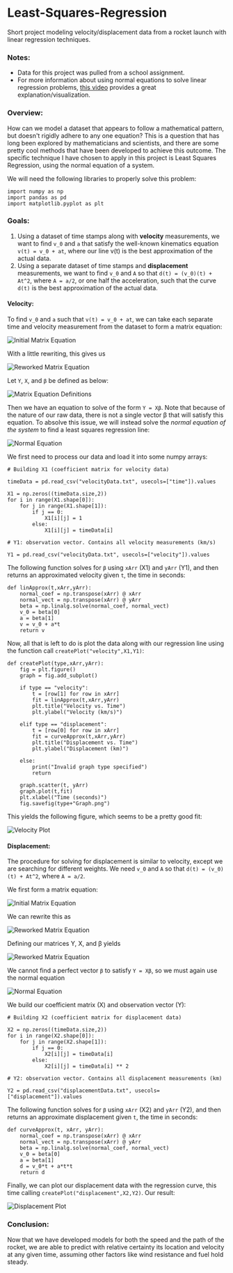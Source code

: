 # Least-Squares-Regression
Short project modeling velocity/displacement data from a rocket launch with linear regression techniques.

### Notes:
- Data for this project was pulled from a school assignment.
- For more information about using normal equations to solve linear regression problems, [this video](https://www.youtube.com/results?search_query=linear+regression+with+normal+equation) provides a great explanation/visualization.

### Overview:
How can we model a dataset that appears to follow a mathematical pattern, but doesn't rigidly adhere to any one equation? This is a question that has long been explored by mathematicians and scientists, and there are some pretty cool methods that have been developed to achieve this outcome. The specific technique I have chosen to apply in this project is Least Squares Regression, using the normal equation of a system.

We will need the following libraries to properly solve this problem:

```
import numpy as np
import pandas as pd
import matplotlib.pyplot as plt
```

### Goals: 
1. Using a dataset of time stamps along with **velocity** measurements, we want to find `v_0` and `a` that satisfy the well-known kinematics equation `v(t) = v_0 + at`, where our line v(t) is the best approximation of the actual data.
2. Using a separate dataset of time stamps and **displacement** measurements, we want to find `v_0` and `A` so that `d(t) = (v_0)(t) + At^2`, where `A = a/2`, or one half the acceleration, such that the curve `d(t)` is the best approximation of the actual data.

#### Velocity:

To find `v_0` and `a` such that `v(t) = v_0 + at`, we can take each separate time and velocity measurement from the dataset to form a matrix equation: 

![Initial Matrix Equation](https://github.com/spencermyoung513/Least-Squares-Regression/blob/main/Matrix%20Images/Matrices1.PNG)

With a little rewriting, this gives us

![Reworked Matrix Equation](https://github.com/spencermyoung513/Least-Squares-Regression/blob/main/Matrix%20Images/Matrices2.PNG)

Let `Y`, `X`, and `β` be defined as below:

![Matrix Equation Definitions](https://github.com/spencermyoung513/Least-Squares-Regression/blob/main/Matrix%20Images/Matrices3.PNG)

Then we have an equation to solve of the form `Y = Xβ`. Note that because of the nature of our raw data, there is not a single vector β that will satisfy this equation. To absolve this issue, we will instead solve the *normal equation of the system* to find a least squares regression line:

![Normal Equation](https://github.com/spencermyoung513/Least-Squares-Regression/blob/main/Matrix%20Images/NormalEq1.PNG)

We first need to process our data and load it into some numpy arrays:

```
# Building X1 (coefficient matrix for velocity data)

timeData = pd.read_csv("velocityData.txt", usecols=["time"]).values

X1 = np.zeros((timeData.size,2))
for i in range(X1.shape[0]):
	for j in range(X1.shape[1]):
		if j == 0:
			X1[i][j] = 1
		else:	
			X1[i][j] = timeData[i]

# Y1: observation vector. Contains all velocity measurements (km/s)

Y1 = pd.read_csv("velocityData.txt", usecols=["velocity"]).values
```

The following function solves for `β` using `xArr` (X1) and `yArr` (Y1), and then returns an approximated velocity given `t`, the time in seconds:

```
def linApprox(t,xArr,yArr): 
	normal_coef = np.transpose(xArr) @ xArr
	normal_vect = np.transpose(xArr) @ yArr
	beta = np.linalg.solve(normal_coef, normal_vect) 
	v_0 = beta[0]
	a = beta[1]
	v = v_0 + a*t
	return v
```

Now, all that is left to do is plot the data along with our regression line using the function call `createPlot("velocity",X1,Y1)`:

```
def createPlot(type,xArr,yArr):
	fig = plt.figure()
	graph = fig.add_subplot()
	
	if type == "velocity":	
		t = [row[1] for row in xArr]
		fit = linApprox(t,xArr,yArr)
		plt.title("Velocity vs. Time")
		plt.ylabel("Velocity (km/s)")

	elif type == "displacement":
		t = [row[0] for row in xArr]
		fit = curveApprox(t,xArr,yArr)
		plt.title("Displacement vs. Time")
		plt.ylabel("Displacement (km)")

	else:
		print("Invalid graph type specified")
		return
	
	graph.scatter(t, yArr)
	graph.plot(t,fit)
	plt.xlabel("Time (seconds)")
	fig.savefig(type+"Graph.png")
 ```
This yields the following figure, which seems to be a pretty good fit:

![Velocity Plot](https://github.com/spencermyoung513/Least-Squares-Regression/blob/main/velocityGraph.png)

#### Displacement:

The procedure for solving for displacement is similar to velocity, except we are searching for different weights. We need `v_0` and `A` so that `d(t) = (v_0)(t) + At^2`, where `A = a/2`.

We first form a matrix equation:

![Initial Matrix Equation](https://github.com/spencermyoung513/Least-Squares-Regression/blob/main/Matrix%20Images/Matrices4.PNG)

We can rewrite this as

![Reworked Matrix Equation](https://github.com/spencermyoung513/Least-Squares-Regression/blob/main/Matrix%20Images/Matrices5.PNG)

Defining our matrices Y, X, and β yields

![Reworked Matrix Equation](https://github.com/spencermyoung513/Least-Squares-Regression/blob/main/Matrix%20Images/Matrices6.PNG)

We cannot find a perfect vector `β` to satisfy `Y = Xβ`, so we must again use the normal equation 

![Normal Equation](https://github.com/spencermyoung513/Least-Squares-Regression/blob/main/Matrix%20Images/NormalEq1.PNG)

We build our coefficient matrix (X) and observation vector (Y):

```
# Building X2 (coefficient matrix for displacement data)

X2 = np.zeros((timeData.size,2))
for i in range(X2.shape[0]):
	for j in range(X2.shape[1]):
		if j == 0:
			X2[i][j] = timeData[i]
		else:
			X2[i][j] = timeData[i] ** 2

# Y2: observation vector. Contains all displacement measurements (km)

Y2 = pd.read_csv("displacementData.txt", usecols=["displacement"]).values
```
The following function solves for `β` using `xArr` (X2) and `yArr` (Y2), and then returns an approximate displacement given `t`, the time in seconds:

```
def curveApprox(t, xArr, yArr):
	normal_coef = np.transpose(xArr) @ xArr  
	normal_vect = np.transpose(xArr) @ yArr
	beta = np.linalg.solve(normal_coef, normal_vect)
	v_0 = beta[0]
	a = beta[1]	
	d = v_0*t + a*t*t
	return d
```

Finally, we can plot our displacement data with the regression curve, this time calling `createPlot("displacement",X2,Y2)`. Our result:

![Displacement Plot](https://github.com/spencermyoung513/Least-Squares-Regression/blob/main/displacementGraph.png)

### Conclusion:

Now that we have developed models for both the speed and the path of the rocket, we are able to predict with relative certainty its location and velocity at any given time, assuming other factors like wind resistance and fuel hold steady.
